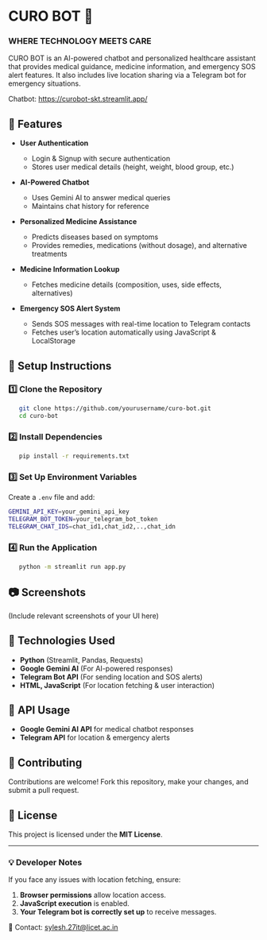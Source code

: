 # CURO BOT 🤖

### WHERE TECHNOLOGY MEETS CARE

CURO BOT is an AI-powered chatbot and personalized healthcare assistant that provides medical guidance, medicine information, and emergency SOS alert features. It also includes live location sharing via a Telegram bot for emergency situations.

Chatbot:
https://curobot-skt.streamlit.app/

## 🚀 Features

- **User Authentication**
  - Login & Signup with secure authentication
  - Stores user medical details (height, weight, blood group, etc.)

- **AI-Powered Chatbot**
  - Uses Gemini AI to answer medical queries
  - Maintains chat history for reference

- **Personalized Medicine Assistance**
  - Predicts diseases based on symptoms
  - Provides remedies, medications (without dosage), and alternative treatments

- **Medicine Information Lookup**
  - Fetches medicine details (composition, uses, side effects, alternatives)

- **Emergency SOS Alert System**
  - Sends SOS messages with real-time location to Telegram contacts
  - Fetches user’s location automatically using JavaScript & LocalStorage

## 📌 Setup Instructions

### 1️⃣ Clone the Repository
```sh
   git clone https://github.com/yourusername/curo-bot.git
   cd curo-bot
```

### 2️⃣ Install Dependencies
```sh
   pip install -r requirements.txt
```

### 3️⃣ Set Up Environment Variables
Create a `.env` file and add:
```sh
GEMINI_API_KEY=your_gemini_api_key
TELEGRAM_BOT_TOKEN=your_telegram_bot_token
TELEGRAM_CHAT_IDS=chat_id1,chat_id2,..,chat_idn
```

### 4️⃣ Run the Application
```sh
   python -m streamlit run app.py
```

## 📷 Screenshots
(Include relevant screenshots of your UI here)

## 📜 Technologies Used
- **Python** (Streamlit, Pandas, Requests)
- **Google Gemini AI** (For AI-powered responses)
- **Telegram Bot API** (For sending location and SOS alerts)
- **HTML, JavaScript** (For location fetching & user interaction)

## 🔗 API Usage
- **Google Gemini AI API** for medical chatbot responses
- **Telegram API** for location & emergency alerts

## 🤝 Contributing
Contributions are welcome! Fork this repository, make your changes, and submit a pull request.

## 📄 License
This project is licensed under the **MIT License**.

---

### 💡 Developer Notes
If you face any issues with location fetching, ensure:
1. **Browser permissions** allow location access.
2. **JavaScript execution** is enabled.
3. **Your Telegram bot is correctly set up** to receive messages.

📧 Contact: sylesh.27it@licet.ac.in

